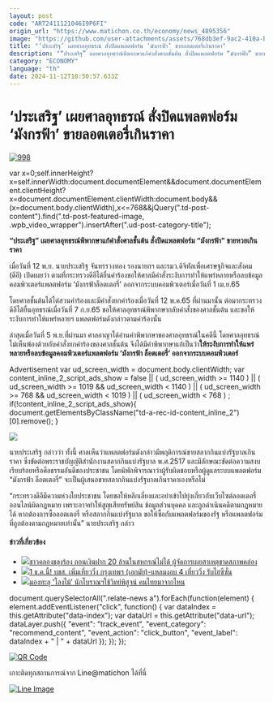 ```yaml
---
layout: post
code: "ART2411121046I9P6FI"
origin_url: "https://www.matichon.co.th/economy/news_4895356"
image: "https://github.com/user-attachments/assets/768db3ef-9ac2-410a-bace-5321ca31e74e"
title: "‘ประเสริฐ’ เผยศาลอุทธรณ์ สั่งปิดแพลตฟอร์ม ‘มังกรฟ้า’ ขายลอตเตอรี่เกินราคา"
description: "“ประเสริฐ” เผยศาลอุทธรณ์พิพากษาแก้คำสั่งศาลชั้นต้น สั่งปิดแพลตฟอร์ม “มังกรฟ้า” ขายหวยเกินราคา"
category: "ECONOMY"
language: "th"
date: 2024-11-12T10:50:57.633Z
---
```


# ‘ประเสริฐ’ เผยศาลอุทธรณ์ สั่งปิดแพลตฟอร์ม ‘มังกรฟ้า’ ขายลอตเตอรี่เกินราคา

[![](https://www.matichon.co.th/wp-content/uploads/2024/11/998.jpg "998")](https://www.matichon.co.th/wp-content/uploads/2024/11/998.jpg)

var x=0;self.innerHeight?x=self.innerWidth:document.documentElement&&document.documentElement.clientHeight?x=document.documentElement.clientWidth:document.body&&(x=document.body.clientWidth),x<=768&&jQuery(".td-post-content").find(".td-post-featured-image, .wpb\_video\_wrapper").insertAfter(".ud-post-category-title");

**“ประเสริฐ” เผยศาลอุทธรณ์พิพากษาแก้คำสั่งศาลชั้นต้น สั่งปิดแพลตฟอร์ม “มังกรฟ้า” ขายหวยเกินราคา**

เมื่อวันที่ 12 พ.ย. นายประเสริฐ จันทรรวงทอง รองนายกฯ และรมว.ดิจิทัลเพื่อเศรษฐกิจและสังคม (ดีอี) เปิดเผยว่า ตามที่กระทรวงดีอีได้ยื่นคำร้องขอให้ศาลมีคำสั่งระงับการทำให้แพร่หลายหรือลบข้อมูลคอมพิวเตอร์แพลตฟอร์ม ‘มังกรฟ้าล็อตเตอรี่’ ออกจากระบบคอมพิวเตอร์เมื่อวันที่ 1 เม.ย.65

โดยศาลชั้นต้นได้ไต่สวนคำร้องและมีคำสั่งยกคำร้องเมื่อวันที่ 12 พ.ค.65 ที่ผ่านมานั้น ต่อมากระทรวงดีอีได้ยื่นอุทธรณ์เมื่อวันที่ 7 ก.ย.65 ขอให้ศาลอุทธรณ์พิพากษากลับคำสั่งของศาลชั้นต้น และขอให้ระงับการทำให้แพร่หลายฯ แพลตฟอร์มดังกล่าวตามคำร้องนั้น

ล่าสุดเมื่อวันที่ 5 พ.ย.ที่ผ่านมา ศาลอาญาได้อ่านคำพิพากษาของศาลอุทธรณ์ในคดีนี้ โดยศาลอุทธรณ์ไม่เห็นพ้องด้วยกับคำสั่งยกคำร้องของศาลชั้นต้น จึงได้มีคำพิพากษาแก้เป็นว่า**ให้ระงับการทำให้แพร่หลายหรือลบข้อมูลคอมพิวเตอร์แพลตฟอร์ม ‘มังกรฟ้า ล็อตเตอรี่’ ออกจากระบบคอมพิวเตอร์**

Advertisement var ud\_screen\_width = document.body.clientWidth; var content\_inline\_2\_script\_ads\_show = false || ( ud\_screen\_width >= 1140 ) || ( ud\_screen\_width >= 1019 && ud\_screen\_width < 1140 ) || ( ud\_screen\_width >= 768 && ud\_screen\_width < 1019 ) || ( ud\_screen\_width < 768 ) ; if(!content\_inline\_2\_script\_ads\_show){ document.getElementsByClassName("td-a-rec-id-content\_inline\_2")\[0\].remove(); }

![](https://www.matichon.co.th/wp-content/uploads/2024/11/S__177455111.jpg)

นายประเสริฐ กล่าวว่า ทั้งนี้ ศาลเห็นว่าแพลตฟอร์มดังกล่าวมีพฤติการณ์ขายสลากกินแบ่งรัฐบาลเกินราคา ซึ่งขัดต่อพระราชบัญญัติสำนักงานสลากกินแบ่งรัฐบาล พ.ศ.2517 และมีลักษณะขัดต่อความสงบเรียบร้อยหรือศีลธรรมอันดีของประชาชน โดยมิพักพิจารณาว่าผู้รับผิดชอบหรือผู้ดูแลระบบแพลตฟอร์ม “มังกรฟ้า ล็อตเตอรี่” จะเป็นผู้เสนอขายสลากกินแบ่งรัฐบาลเกินราคาเองหรือไม่

“กระทรวงดีอีมีความห่วงใยประชาชน โดยขอให้หลีกเลี่ยงและอย่าเข้าไปยุ่งเกี่ยวกับเว็บไซต์ลอตเตอรี่ออนไลน์ผิดกฎหมาย เพราะอาจทำให้สูญเสียทรัพย์สิน ข้อมูลส่วนบุคคล และถูกดำเนินคดีตามกฎหมายได้ หากต้องการซื้อลอตเตอรี่ หรือสลากกินแบ่งรัฐบาล ขอให้ซื้อกับแพลตฟอร์มของรัฐ หรือแพลตฟอร์มที่ถูกต้องตามกฎหมายเท่านั้น” นายประเสริฐ กล่าว

#### ข่าวที่เกี่ยวข้อง

*   [![](https://www.matichon.co.th/wp-content/uploads/2024/11/bb8.jpg)ชาวคลองขลุงร้อง ถอนเงินฝาก 20 ล้านในสหกรณ์ไม่ได้ ผู้จัดการเผยสาเหตุขาดสภาพคล่อง](https://www.matichon.co.th/region/news_4895335)
*   [![](https://www.matichon.co.th/wp-content/uploads/2024/11/S__16482638.jpg)1 ธ.ค.นี้! บขส. เพิ่มเที่ยววิ่ง กรุงเทพฯ (เอกมัย)-แหลมงอบ 4 เที่ยววิ่ง รับไฮซีซั่น](https://www.matichon.co.th/economy/news_4895342)
*   [![](https://www.matichon.co.th/wp-content/uploads/2024/11/000000-97.jpg)มองทะลุ ‘โลงไม้’ นักโบราณฯใช้วิทย์พิสูจน์ คนไทยมาจากไหน](https://www.matichon.co.th/education/religious-cultural/news_4895288)

document.querySelectorAll(".relate-news a").forEach(function(element) { element.addEventListener("click", function() { var dataIndex = this.getAttribute("data-index"); var dataUrl = this.getAttribute("data-url"); dataLayer.push({ "event": "track\_event", "event\_category": "recommend\_content", "event\_action": "click\_button", "event\_label": dataIndex + " | " + dataUrl }); }); });

[![QR Code](https://www.matichon.co.th/wp-content/uploads/2023/07/wob1371z.jpg)](https://lin.ee/ht0nDxX)

เกาะติดทุกสถานการณ์จาก Line@matichon ได้ที่นี่

[![Line Image](https://www.matichon.co.th/wp-content/uploads/2023/07/th.png)](https://lin.ee/ht0nDxX)